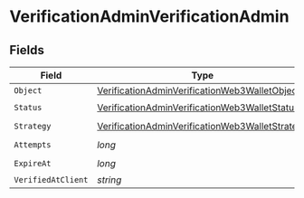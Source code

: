 # VerificationAdminVerificationAdmin


## Fields

| Field                                                                                                                         | Type                                                                                                                          | Required                                                                                                                      | Description                                                                                                                   |
| ----------------------------------------------------------------------------------------------------------------------------- | ----------------------------------------------------------------------------------------------------------------------------- | ----------------------------------------------------------------------------------------------------------------------------- | ----------------------------------------------------------------------------------------------------------------------------- |
| `Object`                                                                                                                      | [VerificationAdminVerificationWeb3WalletObject](../../Models/Components/VerificationAdminVerificationWeb3WalletObject.md)     | :heavy_minus_sign:                                                                                                            | N/A                                                                                                                           |
| `Status`                                                                                                                      | [VerificationAdminVerificationWeb3WalletStatus](../../Models/Components/VerificationAdminVerificationWeb3WalletStatus.md)     | :heavy_check_mark:                                                                                                            | N/A                                                                                                                           |
| `Strategy`                                                                                                                    | [VerificationAdminVerificationWeb3WalletStrategy](../../Models/Components/VerificationAdminVerificationWeb3WalletStrategy.md) | :heavy_check_mark:                                                                                                            | N/A                                                                                                                           |
| `Attempts`                                                                                                                    | *long*                                                                                                                        | :heavy_check_mark:                                                                                                            | N/A                                                                                                                           |
| `ExpireAt`                                                                                                                    | *long*                                                                                                                        | :heavy_check_mark:                                                                                                            | N/A                                                                                                                           |
| `VerifiedAtClient`                                                                                                            | *string*                                                                                                                      | :heavy_minus_sign:                                                                                                            | N/A                                                                                                                           |